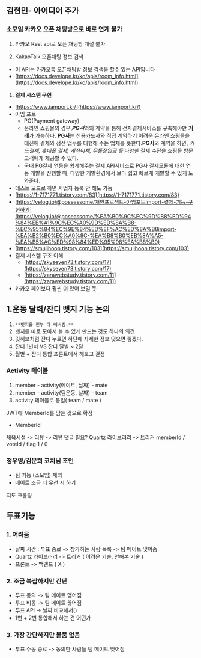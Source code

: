 ## 김현민- 아이디어 추가

### 소모임 카카오 오픈 채팅방으로 바로 연계 불가

1. 카카오 Rest api로 오픈 채팅방 개설 불가
   
2. KakaoTalk 오픈채팅 정보 검색
- 이 API는 카카오톡 오픈채팅방 정보 검색을 할수 있는 API입니다
- [https://docs.develope.kr/ko/apis/room_info.html](https://docs.develope.kr/ko/apis/room_info.html)

1. **결제 시스템 구현**
- [https://www.iamport.kr/](https://www.iamport.kr/)
- 아임 포트
    - PG(Payment gateway)
    - 온라인 쇼핑몰의 경우,***PG사***와의 계약을 통해 전자결제서비스를 구축해야만 **거래**가 가능하다. **PG사**는 신용카드사와 직접 계약하기 어려운 온라인 쇼핑몰을 대신해 결제와 정산 업무를 대행해 주는 업체를 뜻한다.**PG사**와 계약을 하면, *카드결제, 휴대폰 결제, 계좌이체, 무통장입금 등* 다양한 결제 수단을 쇼핑몰 방문 고객에게 제공할 수 있다.
    - 국내 PG결제 연동을 쉽게해주는 결제 API서비스로 PG사 결제모듈에 대한 연동 개발을 진행할 때, 다양한 개발환경에서 보다 쉽고 빠르게 개발할 수 있게 도와준다.
- 테스트 모드로 하면 사업자 등록 안 해도 가능
- [https://1-7171771.tistory.com/83](https://1-7171771.tistory.com/83)
- [https://velog.io/@poseassome/개인프로젝트-아임포트import-결제-기능-구현하기](https://velog.io/@poseassome/%EA%B0%9C%EC%9D%B8%ED%94%84%EB%A1%9C%EC%A0%9D%ED%8A%B8-%EC%95%84%EC%9E%84%ED%8F%AC%ED%8A%B8import-%EA%B2%B0%EC%A0%9C-%EA%B8%B0%EB%8A%A5-%EA%B5%AC%ED%98%84%ED%95%98%EA%B8%B0)
- [https://smujihoon.tistory.com/103](https://smujihoon.tistory.com/103)
- 결제 시스템 구조 이해
    - [https://skyseven73.tistory.com/17](https://skyseven73.tistory.com/17)
    - [https://zarawebstudy.tistory.com/11](https://zarawebstudy.tistory.com/11)
- 카카오 페이보다 훨씬 더 있어 보일 듯


## 1.운동 달력/잔디 뱃지 기능 논의

1. `**뱃지를 전부 다 빼버림.**`
2. 뱃지를 따로 모아서 볼 수 있게 만드는 것도 하나의 의견
3. 깃허브처럼 잔디 누르면 하단에 자세한 정보 떳으면 좋겠다.
4. 잔디 1년치 VS 잔디 달별 ~ 2달
5. 월별 + 잔디 통합 프론트에서 해보고 결정

### Activity 테이블

1. member - activity(메이트, 날짜) - mate
2. member - activity(팀운동, 날짜) - team
3. activity 테이블로 통일( team / mate )

JWT에 MemberId를 담는 것으로 확정

- MemberId

체육시설 -> 리뷰 -> 리뷰 댓글 필요?
Quartz 라이브러리 -> 트리거
memberId / voteId / flag
1 / 0

### 정우영/김문희 코치님 조언
- 팀 기능 (소모임) 제외
- 메이트 조금 더 우선 시 하기


지도 크롤링

## 투표기능

### 1. 어려움

- 날짜 시간 : 투표 종료 -> 참가하는 사람 목록 -> 팀 메이트 맺어줌
- Quartz 라이브러리 -> 트리거 ( 어려운 기술, 안해본 기술 )
- 프론트 -> 백엔드 ( X )

### 2. 조금 복잡하지만 간단
- 투표 동의 -> 팀 메이트 맺어짐
- 투표 비동 -> 팀 메이트 끊어짐
- 투표 API ->  날짜 비교해서()
- 1번 + 2번 통합해서 하는 건 어떤가

### 3. 가장 간단하지만 볼품 없음
- 투표 수동 종료 -> 동의한 사람들 팀 메이트 맺어짐